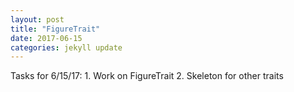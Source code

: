 ```yaml
---
layout: post
title: "FigureTrait"
date: 2017-06-15
categories: jekyll update
---
```


Tasks for 6/15/17:
    1. Work on FigureTrait
    2. Skeleton for other traits
